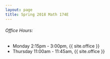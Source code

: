 ```yaml
---
layout: page
title: Spring 2018 Math 174E
---
```


###### Office Hours:
* Monday 2:15pm - 3:00pm, {{ site.office }}
* Thursday 11:00am - 11:45am, {{ site.office }}